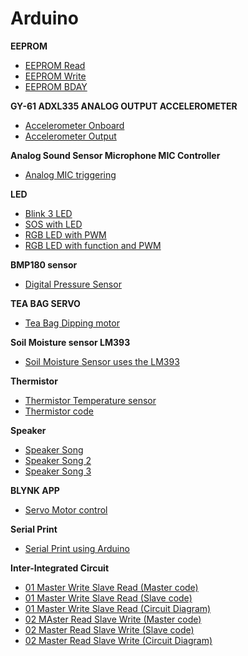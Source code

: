 # Arduino

**EEPROM**

- [EEPROM Read](https://github.com/balaji303/Arduino/blob/master/EEPROMRead.ino)
- [EEPROM Write](https://github.com/balaji303/Arduino/blob/master/EEPROMWrite.ino)
- [EEPROM BDAY](https://github.com/balaji303/Arduino/blob/master/EEpBDAY.ino)

**GY-61 ADXL335 ANALOG OUTPUT ACCELEROMETER**

- [Accelerometer Onboard](https://github.com/balaji303/Arduino/blob/master/onboard.ino)
- [Accelerometer Output](https://github.com/balaji303/Arduino/blob/master/acceleroonBreadboard.ino)

**Analog Sound Sensor Microphone MIC Controller**

- [Analog MIC triggering](https://github.com/balaji303/Arduino/blob/master/AnalogMic.ino)

**LED**

- [Blink 3 LED](https://github.com/balaji303/Arduino/blob/master/Blink3led.ino)
- [SOS with LED](https://github.com/balaji303/Arduino/blob/master/SOSwithLED.ino)
- [RGB LED with PWM](https://github.com/balaji303/Arduino/blob/master/RGB%20with%20pwm.ino)
- [RGB LED with function and PWM](https://github.com/balaji303/Arduino/blob/master/RGBled%20with%20function.ino)

**BMP180 sensor**

- [Digital Pressure Sensor]()

**TEA BAG SERVO**
 
 - [Tea Bag Dipping motor](https://github.com/balaji303/Arduino/blob/master/Teabag.ino)

**Soil Moisture  sensor LM393**

 - [Soil Moisture Sensor uses the LM393]( https://github.com/balaji303/Arduino/blob/master/Moisture%20sensor.ino )

**Thermistor**

- [Thermistor Temperature sensor](https://github.com/balaji303/Arduino/blob/master/Thermister.ino)
- [Thermistor code](https://github.com/balaji303/Arduino/blob/master/Thermister2.ino)

**Speaker**

- [Speaker Song](https://github.com/balaji303/Arduino/blob/master/Speakersong.ino)
- [Speaker Song 2](https://github.com/balaji303/Arduino/blob/master/Speakersong2.ino)
- [Speaker Song 3](https://github.com/balaji303/Arduino/blob/master/Speakersong3.ino)

**BLYNK APP**

- [Servo Motor control](https://github.com/balaji303/Arduino/blob/master/Blynkservo.ino)

**Serial Print**

- [Serial Print using Arduino](https://github.com/balaji303/Arduino/blob/master/SerialPrint.ino)

**Inter-Integrated Circuit**

- [01 Master Write Slave Read (Master code)](https://github.com/balaji303/Arduino/blob/master/MasterWriteSlaveRead.ino)
- [01 Master Write Slave Read (Slave code)](https://github.com/balaji303/Arduino/blob/master/MasterWriteSlaveRead2.ino)
- [01 Master Write Slave Read (Circuit Diagram)](https://github.com/balaji303/Arduino/blob/master/i2c.png)
- [02 MAster Read Slave Write (Master code)]()
- [02 Master Read Slave Write (Slave code)]()
- [02 Master Read Slave Write (Circuit Diagram)]()

